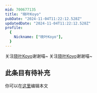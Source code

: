 ```yaml
---
mid: 700677135
title: "晓叶Koyo"
pubDate: "2024-11-04T11:22:12.528Z"
updatedDate: "2024-11-04T11:22:12.528Z"
profile:
  {
    Nickname: ["晓叶Koyo"],
  }
---
```


关注[晓叶Koyo](https://space.bilibili.com/700677135)谢谢喵~ 关注[晓叶Koyo](https://space.bilibili.com/700677135)谢谢喵~

## 此条目有待补充
你可以在[这里](https://github.com/Yuhanawa/VTuber.ICU-Content/edit/master/v/晓叶Koyo/index.md)编辑本文
